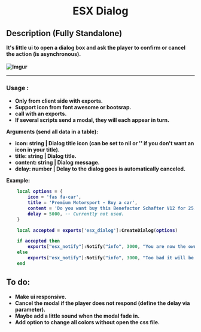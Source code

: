 <h1 align='center'>ESX Dialog</a></h1><p align='center'><b>



## Description  (**Fully Standalone**)
It's little ui to open a dialog box and ask the player to confirm or cancel the action (is asynchronous).</br>
</br>
![Imgur](https://imgur.com/ZuChElL.png)

---
### Usage :
- Only from client side with exports.</br>
- Support icon from font awesome or bootsrap.</br>
- call with an exports.</br>
- If several scripts send a modal, they will each appear in turn.</br>

Arguments (send all data in a table):
* **icon**: string | Dialog title icon (can be set to nil or '' if you don't want an icon in your title).
* **title**: string | Dialog title.
* **content**: string | Dialog message.
* **delay**: number | Delay to the dialog goes is automatically canceled.

Example:
```lua
    local options = {
        icon = 'fas fa-car',
        title = 'Premium Motorsport - Buy a car',
        content = 'Do you want buy this Benefactor Schafter V12 for 25.0000$ ?',
        delay = 5000, -- Currently not used.
    }

    local accepted = exports['esx_dialog']:CreateDialog(options)

    if accepted then
        exports["esx_notify"]:Notify("info", 3000, "You are now the owner of this Benefactor Schafter V12 !")
    else
        exports["esx_notify"]:Notify("info", 3000, "Too bad it will be for another time, have a nice day !")
    end
```

## To do:

- Make ui responsive.
- Cancel the modal if the player does not respond (define the delay via parameter).
- Maybe add a little sound when the modal fade in.
- Add option to change all colors without open the css file.
